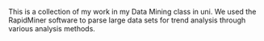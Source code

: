 This is a collection of my work in my Data Mining class in uni. We used the RapidMiner software to parse large data sets for trend analysis through various analysis methods.
